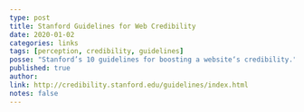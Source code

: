 ```yaml
---
type: post
title: Stanford Guidelines for Web Credibility
date: 2020-01-02
categories: links
tags: [perception, credibility, guidelines]
posse: "Stanford’s 10 guidelines for boosting a website‘s credibility."
published: true
author: 
link: http://credibility.stanford.edu/guidelines/index.html
notes: false
---
```


